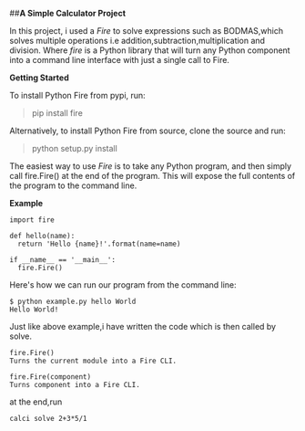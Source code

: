 ##**A Simple Calculator Project**


In this project, i used a *Fire* to solve expressions such as BODMAS,which solves multiple operations i.e addition,subtraction,multiplication and division. Where *fire* is a Python library that will turn any Python component into a command line interface with just a single call to Fire.

**Getting Started**

To install Python Fire from pypi, run:
> pip install fire

Alternatively, to install Python Fire from source, clone the source and run:
> python setup.py install

The easiest way to use *Fire* is to take any Python program, and then simply call fire.Fire() at the end of the program. This will expose the full contents of the program to the command line.

**Example**
```
import fire

def hello(name):
  return 'Hello {name}!'.format(name=name)

if __name__ == '__main__':
  fire.Fire()
```
Here's how we can run our program from the command line:
```
$ python example.py hello World
Hello World!
```
Just like above example,i have written the code which is then called by solve.
```
fire.Fire()
Turns the current module into a Fire CLI.
```
```
fire.Fire(component)
Turns component into a Fire CLI.
```
at the end,run
```
calci solve 2+3*5/1
```
